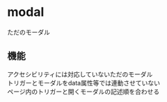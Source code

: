 # modal
ただのモーダル

## 機能
アクセシビリティには対応していないただのモーダル  
トリガーとモーダルをdata属性等では連動させていない  
ページ内のトリガーと開くモーダルの記述順を合わせる
